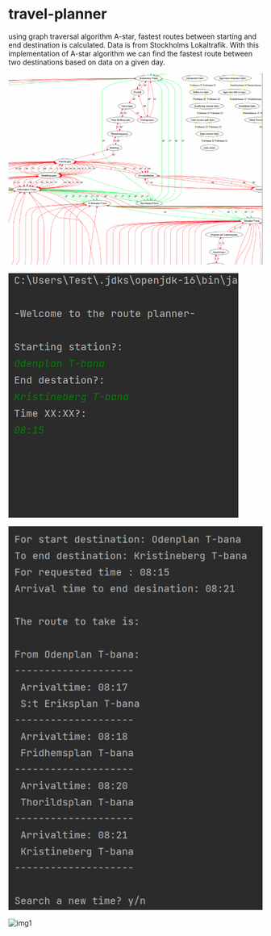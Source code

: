 # travel-planner
using graph traversal algorithm A-star, fastest routes between starting and end destination is calculated. Data is from Stockholms Lokaltrafik. With this implementation of A-star algorithm we can find the fastest route between two destinations based on data on a given day.

![img2](images/image2.PNG)

![img1](images/image0.PNG)

![img1](images/image1.PNG)

![img1](datafiles/graph.gv.png)
